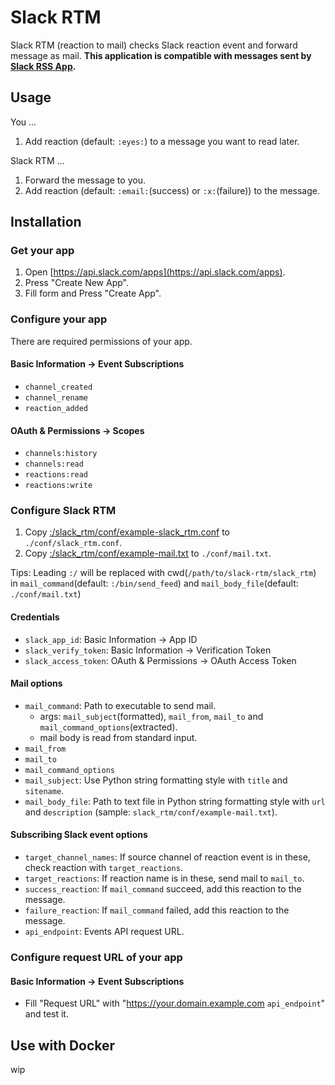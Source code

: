 # Slack RTM

Slack RTM (reaction to mail) checks Slack reaction event and forward message as mail. **This application is compatible with messages sent by [Slack RSS App](https://slack.com/apps/A0F81R7U7-rss).**

## Usage

You ...

1. Add reaction (default: `:eyes:`) to a message you want to read later.

Slack RTM ...

1. Forward the message to you.
1. Add reaction (default: `:email:`(success) or `:x:`(failure)) to the message.

## Installation

### Get your app

1. Open [https://api.slack.com/apps](https://api.slack.com/apps).
1. Press "Create New App".
1. Fill form and Press "Create App".

### Configure your app

There are required permissions of your app.

#### Basic Information -> Event Subscriptions

* `channel_created`
* `channel_rename`
* `reaction_added`

#### OAuth & Permissions -> Scopes

* `channels:history`
* `channels:read`
* `reactions:read`
* `reactions:write`

### Configure Slack RTM

1. Copy [:/slack_rtm/conf/example-slack_rtm.conf](https://github.com/amane-katagiri/slack-rtm/blob/master/slack_rtm/conf/example-slack_rtm.conf) to `./conf/slack_rtm.conf`.
1. Copy [:/slack_rtm/conf/example-mail.txt](https://github.com/amane-katagiri/slack-rtm/blob/master/slack_rtm/conf/example-mail.txt) to `./conf/mail.txt`.

Tips: Leading `:/` will be replaced with cwd(`/path/to/slack-rtm/slack_rtm`) in `mail_command`(default: `:/bin/send_feed`) and `mail_body_file`(default: `./conf/mail.txt`)

#### Credentials

* `slack_app_id`: Basic Information -> App ID
* `slack_verify_token`: Basic Information -> Verification Token
* `slack_access_token`: OAuth & Permissions -> OAuth Access Token

#### Mail options

* `mail_command`: Path to executable to send mail.
    * args: `mail_subject`(formatted), `mail_from`, `mail_to` and `mail_command_options`(extracted).
    *  mail body is read from standard input.
* `mail_from`
* `mail_to`
* `mail_command_options`
* `mail_subject`: Use Python string formatting style with `title` and `sitename`.
* `mail_body_file`: Path to text file in Python string formatting style with `url` and `description` (sample: `slack_rtm/conf/example-mail.txt`).

#### Subscribing Slack event options

* `target_channel_names`: If source channel of reaction event is in these, check reaction with `target_reactions`.
* `target_reactions`: If reaction name is in these, send mail to `mail_to`.
* `success_reaction`: If `mail_command` succeed, add this reaction to the message.
* `failure_reaction`: If `mail_command` failed, add this reaction to the message.
* `api_endpoint`: Events API request URL.

### Configure request URL of your app

#### Basic Information -> Event Subscriptions

* Fill "Request URL" with "https://your.domain.example.com `api_endpoint`" and test it.

## Use with Docker

wip
